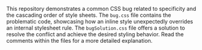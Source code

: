 This repository demonstrates a common CSS bug related to specificity and the cascading order of style sheets. The `bug.css` file contains the problematic code, showcasing how an inline style unexpectedly overrides an internal stylesheet rule. The `bugSolution.css` file offers a solution to resolve the conflict and achieve the desired styling behavior.  Read the comments within the files for a more detailed explanation.